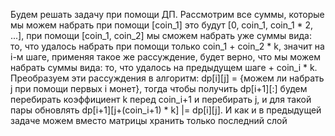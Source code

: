 Будем решать задачу при помощи ДП. Рассмотрим все суммы, которые мы можем набрать при помощи [coin_1] это будут [0, coin_1, coin_1 * 2, ...], при помощи [coin_1, coin_2] мы сможем набрать уже суммы вида: то, что удалось набрать при помощи только coin_1 + coin_2 * k, значит на i-м шаге, применяя такое же рассуждение, будет верно, что мы можем набрать суммы вида: то, что удалось на предыдущем шаге + coin_i * k. Преобразуем эти рассуждения в алгоритм: dp[i][j] = {можем ли набрать j при помощи первых i монет}, тогда чтобы получить dp[i+1][:] будем перебирать коэффициент k перед coin_i+1 и перебирать j, и для такой пары обновлять dp[i+1][j+(coin_i+1) * k] |= dp[i][j]. И как и в предыдущей задаче можем вместо матрицы хранить только последний слой
